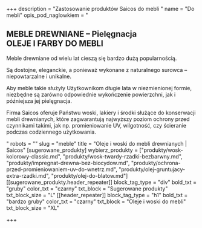+++
description = "Zastosowanie produktów Saicos do mebli "
name = "Do mebli"
opis_pod_naglowkiem = "<h2>MEBLE DREWNIANE – Pielęgnacja<br>OLEJE I FARBY DO MEBLI</h2><p>Meble drewniane od wielu lat cieszą się bardzo dużą popularnością.</p><p>Są dostojne, eleganckie, a ponieważ wykonane z naturalnego surowca – niepowtarzalne i unikalne.</p><p>Aby meble takie służyły Użytkownikom długie lata w niezmienionej formie, niezbędne są zarówno odpowiednie wykończenie powierzchni, jak i późniejsza jej pielęgnacja.</p><p>Firma Saicos oferuje Państwu woski, lakiery i środki służące do konserwacji mebli drewnianych, które zagwarantują najwyższy poziom ochrony przed czynnikami takimi, jak np. promieniowanie UV, wilgotność, czy ścieranie podczas codziennego użytkowania.</p>"
robots = ""
slug = "meble"
title = "Oleje i woski do mebli drewnianych | Saicos"
[sugerowane_produkty]
wybierz_produkty = ["produkty/wosk-kolorowy-classic.md", "produkty/wosk-twardy-rzadki-bezbarwny.md", "produkty/impregnat-drewna-bez-biocydow.md", "produkty/ochrona-przed-promieniowaniem-uv-do-wnetrz.md", "produkty/olej-gruntujacy-extra-rzadki.md", "produkty/olej-do-blatow.md"]
[[sugerowane_produkty.header_repeater]]
block_tag_type = "div"
bold_txt = "gruby"
color_txt = "czarny"
txt_block = "Sugerowane produkty"
txt_block_size = "L"
[[header_repeater]]
block_tag_type = "h1"
bold_txt = "bardzo gruby"
color_txt = "czarny"
txt_block = "Oleje i woski do mebli"
txt_block_size = "XL"

+++
